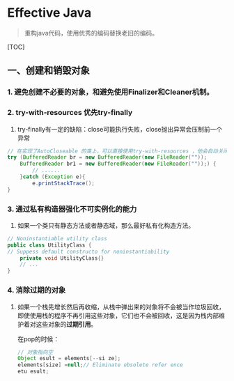 # Effective Java

> 重构java代码，使用优秀的编码替换老旧的编码。

[TOC]

## 一、创建和销毁对象

### 1. 避免创建不必要的对象，和避免使用Finalizer和Cleaner机制。



### 2. try-with-resources 优先try-finally

1. try-finally有一定的缺陷：close可能执行失败，close抛出异常会压制前一个异常

```java
// 在实现了AutoCloseable 的类上，可以直接使用try-with-resources ，他会自动关闭
try (BufferedReader br = new BufferedReader(new FileReader(""));
    BufferedReader br1 = new BufferedReader(new FileReader(""));) {
        // ......
    }catch (Exception e){
        e.printStackTrace();
}
```



### 3. 通过私有构造器强化不可实例化的能力

1. 如果一个类只有静态方法或者静态域，那么最好私有化构造方法。

```java
// Noninstantiable utility class 
public class UtilityClass { 
// Suppess default constructo for noninstantiability
	private void UtilityClass{}
    // ...
}
```



### 4. 消除过期的对象

1. 如果一个栈先增长然后再收缩，从栈中弹出来的对象将不会被当作垃圾回收，即使使用栈的程序不再引用这些对象，它们也不会被回收，这是因为栈内部维护着对这些对象的**过期引用**。

   在pop的时候：

   ```java
   // 对象指向空
   Object esult = elements[--si ze]; 
   elements[size] =null;// Eliminate obsolete refer ence
   etu esult;
   ```

   

